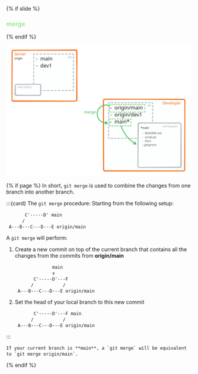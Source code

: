{% if slide %}
### <i class="fab fa-git"></i> <strong style="color:lightgreen">merge</strong>
{% endif %}

![merge view](figures/merge_view.svg)

{% if page %}
In short, `git merge` is used to combine the changes from one branch into another branch.

:::{card} The `git merge` procedure:
Starting from the following setup:
```text
       C'-----D' main
      /
 A---B---C---D---E origin/main
 ```
A `git merge` will perform:

1. Create a new commit on top of the current branch that contains all the changes from the commits from **origin/main**
   ```text
                 main 
                 ∨
          C'-----D'---F
         /           /
    A---B---C---D---E origin/main
   ```
1. Set the head of your local branch to this new commit
   ```text
          C'-----D'---F main
         /           /
    A---B---C---D---E origin/main
    ```
:::

```{note}
If your current branch is **main**, a `git merge` will be equivalent to `git merge origin/main`.
```
{% endif %}

